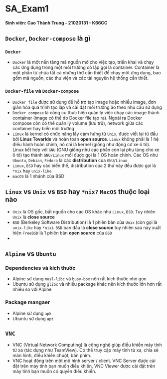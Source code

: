 # SA_Exam1
#### Sinh viên: Cao Thành Trung - 21020131 - K66CC
## `Docker`, `Docker-compose` là gì 
### `Docker` 
* `Docker` là một nền tảng mã nguồn mở cho việc tạo, triển khai và chạy các ứng dụng trong một môi trường cô lập gọi là container. Container là một phần tử chứa tất cả những thứ cần thiết để chạy một ứng dụng, bao gồm mã nguồn, các thư viện và các tài nguyên hệ thống cần thiết.
### `Docker-file` và `Docker-compose `
* `Docker file` được sử dụng để hỗ trợ tạo image hoặc nhiều image, đơn giản hóa quá trình tạo lập và cài đặt môi trường ảo theo nhu cầu sử dụng 
* `Docker compose` là công cụ thực hiện quản lý việc chạy các image thành container (image có thể do Docker file tạo ra). Ngoài ra Docker compose còn có thể quản lý volume (lưu trữ), network giữa các container hay biến môi trường
* `Linux` là kernel có chức năng lấy cảm hứng từ `Unix`, được viết lại từ đầu bởi **Linus Tovarlds** và hoàn toàn **open source**. `Linux` không phải là 1 hệ điều hành hoàn chỉnh, nó chỉ là kernel (giống như động cơ xe ô tô). Linux kết hợp với `GNU` (GNU giống như các phần còn lại phụ tùng cho xe ô tô) tạo thành `GNU/Linux` mới được gọi là 1 OS hoàn chỉnh. Các OS như `Ubuntu`, `Debian`, `Fedora` là các **distribution** của `GNU/Linux`
* `Linux`, `BSD` hay các biến thể, distribution của 2 thứ này đều được gọi là `*nix` hay `unix-like`
* `macOS` là 1 nhánh của BSD
## `Linux` vs `Unix` vs `BSD` hay `*nix?` `MacOS` thuộc loại nào 
* `Unix` là OS gốc, bắt nguồn cho các OS khác như `Linux`, `BSD`. Tuy nhiên `Unix` là **close source**
* `BSD` (Berkeley Software Distribution) là 1 phiên bản của `Unix` (còn gọi là `unix-like` hay `*nix`). `BSD` ban đầu là **close source** tuy nhiên sau này xuất hiện `FreeBSD` là 1 phiên bản **open source** của `BSD`
* 
## `Alpine` vs `Ubuntu`
### Dependencies và kích thước
* Alpine sử dụng `musl-libc` và `busy-box` nên rất kích thước nhỏ gọn 
* Ubuntu sử dụng `glibc` và nhiều package khác nên kích thước lớn hơn rất nhiều so với Alpine
### Package mangaer
* Alpine sử dụng `apk`
* Ubuntu sử dụng `apt`
## `VNC`
* VNC (Virtual Network Computing) là công nghệ giúp điều khiển máy tính từ xa (tác dụng như TeamView). Có thể truy cập máy tính từ xa, chia sẻ màn hình, điều khiển chuột, bàn phím.
* VNC hoạt động trên một mô hình server / client. VNC Server được cài đặt trên máy tính bạn muốn điều khiển, VNC Viewer được cài đặt trên máy tính bạn muốn có quyền điều khiển.